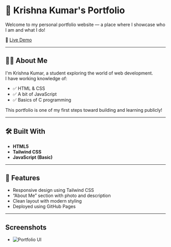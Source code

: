 # 🚀 Krishna Kumar's Portfolio

Welcome to my personal portfolio website — a place where I showcase who I am and what I do!

🔗 [Live Demo](https://krishnaa-kumar.github.io/Portfolio/)

---

## 🧑‍💻 About Me

I'm Krishna Kumar, a student exploring the world of web development.  
I have working knowledge of:

- ✅ HTML & CSS
- ✅ A bit of JavaScript
- ✅ Basics of C programming

This portfolio is one of my first steps toward building and learning publicly!

---

## 🛠️ Built With

- **HTML5**
- **Tailwind CSS**
- **JavaScript (Basic)**

---

## 📂 Features

- Responsive design using Tailwind CSS
- “About Me” section with photo and description
- Clean layout with modern styling
- Deployed using GitHub Pages

---

## Screenshots

- ![Portfolio UI](https://github.com/Krishnaa-Kumar/Portfolio/blob/main/UI.png?raw=true)
